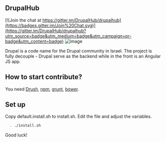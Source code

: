DrupalHub
----------

[![Join the chat at https://gitter.im/DrupalHub/drupalhub](https://badges.gitter.im/Join%20Chat.svg)](https://gitter.im/DrupalHub/drupalhub?utm_source=badge&utm_medium=badge&utm_campaign=pr-badge&utm_content=badge)
![image](https://travis-ci.org/DrupalHub/drupalhub.svg)

Drupal is a code name for the Drupal community in Israel. The project is fully
decouple - Drupal serve as the backend while in the front is an Angular JS app.

How to start contribute?
----------

You need [Drush](http://www.drush.org/en/master/), [npm](https://www.npmjs.com/),
[grunt](http://gruntjs.com/), [bower](http://bower.io/).

Set up
----------
Copy default.install.sh to install.sh. Edit the file and adjust the variables.

```bash
  . ./install.sh
```

Good luck!
